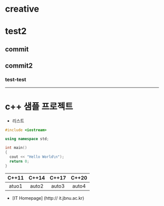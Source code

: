 # creative
# test2
## commit
## commit2
### test-test

-------------------------------------------------------

# c++ 샘플 프로젝트

- 리스트

```cpp
#include <iostream>

using namespace std;

int main()
{
  cout << "Hello World\n");
  return 0;
}
```

| C++11 | C++14 | C++17 | C++20 |
| :---: | :---: | :---: | :---: | 
| atuo1 | auto2 | auto3 | auto4 |

+ [IT Homepage] (http:// it.jbnu.ac.kr)

